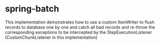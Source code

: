 # spring-batch

This implementation demonstrates how to use a custom ItemWriter to flush records to database one by one and catch all bad records and re-throw the corresponding exceptions to be intercepted by the StepExecutionListener (CustomChunkListener in this implementation)